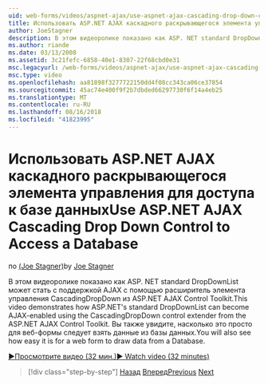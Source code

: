 ```yaml
---
uid: web-forms/videos/aspnet-ajax/use-aspnet-ajax-cascading-drop-down-control-to-access-a-database
title: Использовать ASP.NET AJAX каскадного раскрывающегося элемента управления для доступа к базе данных | Документация Майкрософт
author: JoeStagner
description: В этом видеоролике показано как ASP. NET standard DropDownList может стать с поддержкой AJAX с помощью расширитель элемента управления CascadingDropDown из элемент управления AJAX ASP.NET...
ms.author: riande
ms.date: 03/13/2008
ms.assetid: 3c21fefc-6858-40e1-8307-22f68cbd0e31
msc.legacyurl: /web-forms/videos/aspnet-ajax/use-aspnet-ajax-cascading-drop-down-control-to-access-a-database
msc.type: video
ms.openlocfilehash: aa81898f3277722150dd4f08cc343ca06ce37854
ms.sourcegitcommit: 45ac74e400f9f2b7dbded66297730f6f14a4eb25
ms.translationtype: MT
ms.contentlocale: ru-RU
ms.lasthandoff: 08/16/2018
ms.locfileid: "41823995"
---
```

<a name="use-aspnet-ajax-cascading-drop-down-control-to-access-a-database"></a><span data-ttu-id="cdf69-103">Использовать ASP.NET AJAX каскадного раскрывающегося элемента управления для доступа к базе данных</span><span class="sxs-lookup"><span data-stu-id="cdf69-103">Use ASP.NET AJAX Cascading Drop Down Control to Access a Database</span></span>
====================
<span data-ttu-id="cdf69-104">по [(Joe Stagner)](https://github.com/JoeStagner)</span><span class="sxs-lookup"><span data-stu-id="cdf69-104">by [Joe Stagner](https://github.com/JoeStagner)</span></span>

<span data-ttu-id="cdf69-105">В этом видеоролике показано как ASP. NET standard DropDownList может стать с поддержкой AJAX с помощью расширитель элемента управления CascadingDropDown из ASP.NET AJAX Control Toolkit.</span><span class="sxs-lookup"><span data-stu-id="cdf69-105">This video demonstrates how ASP.NET's standard DropDownList can become AJAX-enabled using the CascadingDropDown control extender from the ASP.NET AJAX Control Toolkit.</span></span> <span data-ttu-id="cdf69-106">Вы также увидите, насколько это просто для веб-формы следует взять данные из базы данных.</span><span class="sxs-lookup"><span data-stu-id="cdf69-106">You will also see how easy it is for a web form to draw data from a Database.</span></span>

[<span data-ttu-id="cdf69-107">&#9654;Просмотрите видео (32 мин.)</span><span class="sxs-lookup"><span data-stu-id="cdf69-107">&#9654; Watch video (32 minutes)</span></span>](https://channel9.msdn.com/Blogs/ASP-NET-Site-Videos/use-aspnet-ajax-cascading-drop-down-control-to-access-a-database)

> [!div class="step-by-step"]
> <span data-ttu-id="cdf69-108">[Назад](two-simple-techniques-for-triggering-updates-to-update-panels.md)
> [Вперед](implement-infinite-data-patterns-in-ajax.md)</span><span class="sxs-lookup"><span data-stu-id="cdf69-108">[Previous](two-simple-techniques-for-triggering-updates-to-update-panels.md)
[Next](implement-infinite-data-patterns-in-ajax.md)</span></span>
